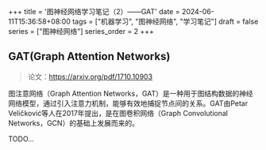 +++
title = '图神经网络学习笔记（2）——GAT'
date = 2024-06-11T15:36:58+08:00
tags = ["机器学习", "图神经网络", "学习笔记"]
draft = false
series = ["图神经网络"]
series_order = 2
+++

## GAT(Graph Attention Networks)

> 论文：https://arxiv.org/pdf/1710.10903

图注意网络（Graph Attention Networks，GAT）是一种用于图结构数据的神经网络模型，通过引入注意力机制，能够有效地捕捉节点间的关系。GAT由Petar Veličković等人在2017年提出，是在图卷积网络（Graph Convolutional Networks，GCN）的基础上发展而来的。

TODO...


